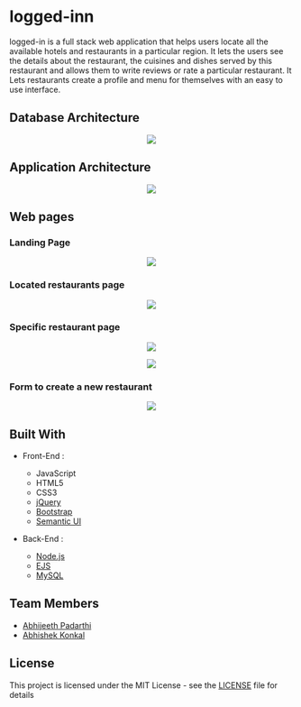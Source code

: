 # logged-inn

logged-in is a full stack web application that helps users locate all the available hotels and restaurants in a particular region. It lets the users see the details about the restaurant, the cuisines and dishes served by this restaurant and allows them to write reviews or rate a particular restaurant. It Lets restaurants create a profile and menu for themselves with an easy to use interface.


## Database Architecture

<p align="center">
  <img src="https://github.com/rkinabhi/FoodPP/blob/master/report/images/schema.jpg">
</p>

## Application Architecture

<p align="center">
  <img src="https://github.com/rkinabhi/FoodPP/blob/master/report/images/appArchitecture.jpg">
</p>

## Web pages

### Landing Page
<p align="center">
  <img src="https://github.com/rkinabhi/FoodPP/blob/master/report/images/landingPage.jpg">
</p>

### Located restaurants page
<p align="center">
  <img src="https://github.com/rkinabhi/FoodPP/blob/master/report/images/locatedRestaurants.jpg">
</p>

### Specific restaurant page
<p align="center">
  <img src="https://github.com/rkinabhi/FoodPP/blob/master/report/images/RestaurantPage1.jpg">
</p>

<p align="center">
  <img src="https://github.com/rkinabhi/FoodPP/blob/master/report/images/RestaurantPage2.jpg">
</p>

### Form to create a new restaurant
<p align="center">
  <img src="https://github.com/rkinabhi/FoodPP/blob/master/report/images/RestaurantCreate.jpg">
</p>

## Built With

* Front-End :
  * JavaScript
  * HTML5
  * CSS3
  * [jQuery](https://jquery.com/)
  * [Bootstrap](https://getbootstrap.com/)
  * [Semantic UI](https://semantic-ui.com/)

* Back-End :
  * [Node.js](https://nodejs.org/en/)
  * [EJS](http://ejs.co/)
  * [MySQL](https://www.mysql.com/)
## Team Members

* [Abhijeeth Padarthi](https://github.com/rkinabhi)
* [Abhishek Konkal](https://github.com/abhishekkonkal)

## License

This project is licensed under the MIT License - see the [LICENSE](LICENSE) file for details
